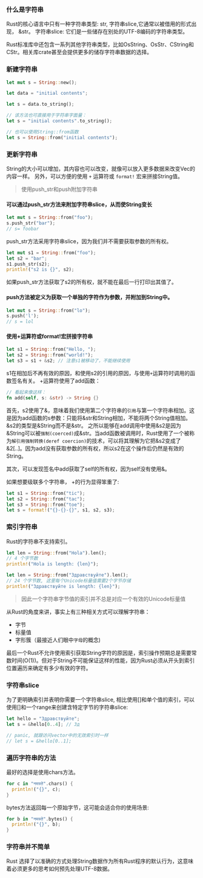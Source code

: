 ### 什么是字符串
Rust的核心语言中只有一种字符串类型: str, 字符串slice,它通常以被借用的形式出现， &str。
字符串slice: 它们是一些储存在别处的UTF-8编码的字符串类型。

Rust标准库中还包含一系列其他字符串类型，比如OsString、OsStr、CString和CStr。相关库crate甚至会提供更多的储存字符串数据的选择。

### 新建字符串
```Rust
let mut s = String::new();
```
```Rust
let data = "initial contents";

let s = data.to_string();

// 该方法也可直接用于字符串字面量：
let s = "initial contents".to_string();

// 也可以使用String::from函数
let s = String::from("initial contents");
```

### 更新字符串
String的大小可以增加，其内容也可以改变，就像可以放入更多数据来改变Vec的内容一样。
另外，可以方便的使用 `+` 运算符或 `format!` 宏来拼接String值。

> 使用push_str和push附加字符串
#### 可以通过push_str方法来附加字符串slice，从而使String变长
```Rust
let mut s = String::from("foo");
s.push_str("bar");
// s= foobar
```
push_str方法采用字符串slice，因为我们并不需要获取参数的所有权。
```Rust
let mut s1 = String::from("foo");
let s2 = "bar";
s1.push_str(s2);
println!("s2 is {}", s2);
```
如果push_str方法获取了s2的所有权，就不能在最后一行打印出其值了。

#### push方法被定义为获取一个单独的字符作为参数，并附加到String中。
```Rust
let mut s = String::from("lo");
s.push('l');
// s = lol
```

#### 使用+运算符或format!宏拼接字符串
```Rust
let s1 = String::from("Hello, ");
let s2 = String::from("world!");
let s3 = s1 + &s2; // 注意s1被移动了，不能继续使用
```
s1在相加后不再有效的原因，和使用s2的引用的原因，与使用`+`运算符时调用的函数签名有关。
+运算符使用了add函数：
```Rust
// 看起来像这样：
fn add(self, s: &str) -> String {}
```
首先，s2使用了&，意味着我们使用第二个字符串的`引用`与第一个字符串相加。这是因为add函数的s参数：只能将&str和String相加，不能将两个String值相加。&s2的类型是&String而不是&str。
之所以能够在add调用中使用&s2是因为&String可以被`强制(coerced)`成&str。当add函数被调用时，Rust使用了一个被称为`解引用强制转换(deref coercion)`的技术，可以将其理解为它把&s2变成了&2[..]。因为add没有获取参数的所有权，所以s2在这个操作后仍然是有效的String。

其次，可以发现签名中add获取了self的所有权，因为self没有使用&。

如果想要级联多个字符串， +的行为显得笨重了:
```Rust
let s1 = String::from("tic");
let s2 = String::from("tac");
let s3 = String::from("toe");
let s = format!("{}-{}-{}", s1, s2, s3);
```

### 索引字符串
Rust的字符串不支持索引。
```Rust
let len = String::from("Hola").len();
// 4 个字节数
println!("Hola is length: {len}");

let len = String::from("Здравствуйте").len();
// 24 个字节数, 这里每个Unicode标量值需要2个字节存储
println!("Здравствуйте is length: {len}");
```
> 因此一个字符串字节值的索引并不总是对应一个有效的Unicode标量值

从Rust的角度来讲，事实上有三种相关方式可以理解字符串：
* 字节
* 标量值
* 字形簇（最接近人们眼中`字母`的概念)

最后一个Rust不允许使用索引获取String字符的原因是，索引操作预期总是需要常数时间(O(1))。但对于String不可能保证这样的性能，因为Rust必须从开头到索引位置遍历来确定有多少有效的字符。

### 字符串slice
为了更明确索引并表明你需要一个字符串slice, 相比使用[]和单个值的索引，可以使用[]和一个range来创建含特定字节的字符串slice:
```Rust
let hello = "Здравствуйте";
let s = &hello[0..4]; // Зд

// panic, 就跟访问vector中的无效索引时一样
// let s = &hello[0..1];
```

### 遍历字符串的方法
最好的选择是使用chars方法。
```Rust
for c in "नमस्ते".chars() {
  println!("{}", c);
}
```
bytes方法返回每一个原始字节，这可能会适合你的使用场景:
```Rust
for b in "नमस्ते".bytes() {
  println!("{}", b);
}
```

### 字符串并不简单
Rust 选择了以准确的方式处理String数据作为所有Rust程序的默认行为，这意味着必须更多的思考如何预先处理UTF-8数据。
